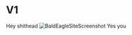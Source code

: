 # V1
Hey shithead
![BaldEagleSiteScreenshot](https://user-images.githubusercontent.com/62332972/77065520-c1e83480-69e1-11ea-8dea-32b07129252b.JPG)
Yes you
